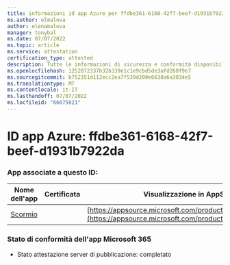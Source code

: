 ```yaml
---
title: informazioni id app Azure per ffdbe361-6168-42f7-beef-d1931b7922da
ms.author: elmalova
author: elenamalova
manager: tonybal
ms.date: 07/07/2022
ms.topic: article
ms.service: attestation
certification_type: attested
description: Tutte le informazioni di sicurezza e conformità disponibili per ffdbe361-6168-42f7-beef-d1931b7922da.
ms.openlocfilehash: 1252072337b32b339e1c1e9cbd5de3afd260f9e7
ms.sourcegitcommit: b752351d112ecc2ea7f539d200e6638a6a3034e5
ms.translationtype: MT
ms.contentlocale: it-IT
ms.lasthandoff: 07/07/2022
ms.locfileid: "66675821"
---
```

# <a name="azure-app-id-ffdbe361-6168-42f7-beef-d1931b7922da"></a>ID app Azure: ffdbe361-6168-42f7-beef-d1931b7922da


### <a name="apps-associated-with-this-id"></a>App associate a questo ID:
| **Nome dell'app** | **Certificata** | **Visualizzazione in AppSource** |
|--------------|---------------|-----------------------|
| [Scormio](../forward/WA200004358.md) |  | [https://appsource.microsoft.com/product/office/WA200004358](https://appsource.microsoft.com/product/office/WA200004358) |

### <a name="microsoft-365-app-compliance-status"></a>Stato di conformità dell'app Microsoft 365
- Stato attestazione server di pubblicazione: completato
